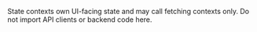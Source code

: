 State contexts own UI-facing state and may call fetching contexts only.
Do not import API clients or backend code here.


